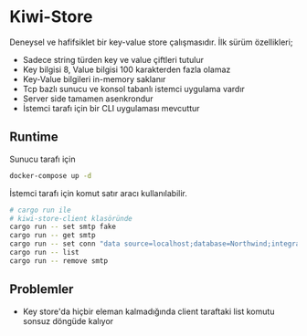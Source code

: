# Kiwi-Store

Deneysel ve hafifsiklet bir key-value store çalışmasıdır. İlk sürüm özellikleri;

- Sadece string türden key ve value çiftleri tutulur
- Key bilgisi 8, Value bilgisi 100 karakterden fazla olamaz
- Key-Value bilgileri in-memory saklanır
- Tcp bazlı sunucu ve konsol tabanlı istemci uygulama vardır
- Server side tamamen asenkrondur
- İstemci tarafı için bir CLI uygulaması mevcuttur

## Runtime

Sunucu tarafı için

```bash
docker-compose up -d
```

İstemci tarafı için komut satır aracı kullanılabilir.

```bash
# cargo run ile
# kiwi-store-client klasöründe
cargo run -- set smtp fake
cargo run -- get smtp
cargo run -- set conn "data source=localhost;database=Northwind;integrated security=sspi"
cargo run -- list
cargo run -- remove smtp
```

## Problemler

- Key store'da hiçbir eleman kalmadığında client taraftaki list komutu sonsuz döngüde kalıyor
